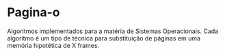# Pagina-o
Algoritmos implementados para a matéria de Sistemas Operacionais. Cada algoritmo é um tipo de técnica para substituição de páginas em uma memória hipotética de X frames.

